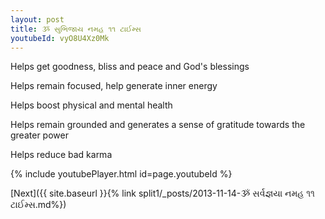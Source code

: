 ```yaml
---
layout: post
title: ૐ સુભિજાય નમહ ૧૧ ટાઈમ્સ
youtubeId: vyO8U4Xz0Mk
---
```

 
 
Helps get goodness, bliss and peace and God's blessings
 
Helps remain focused, help generate inner energy 
 
Helps boost physical and mental health 
 
Helps remain grounded and generates a sense of gratitude towards the greater power 
 
Helps reduce bad karma
 
 
 
 


{% include youtubePlayer.html id=page.youtubeId %}
 
[Next]({{ site.baseurl }}{% link  split1/_posts/2013-11-14-ૐ સર્વજ્ઞયા નમહ ૧૧ ટાઈમ્સ.md%})
 
